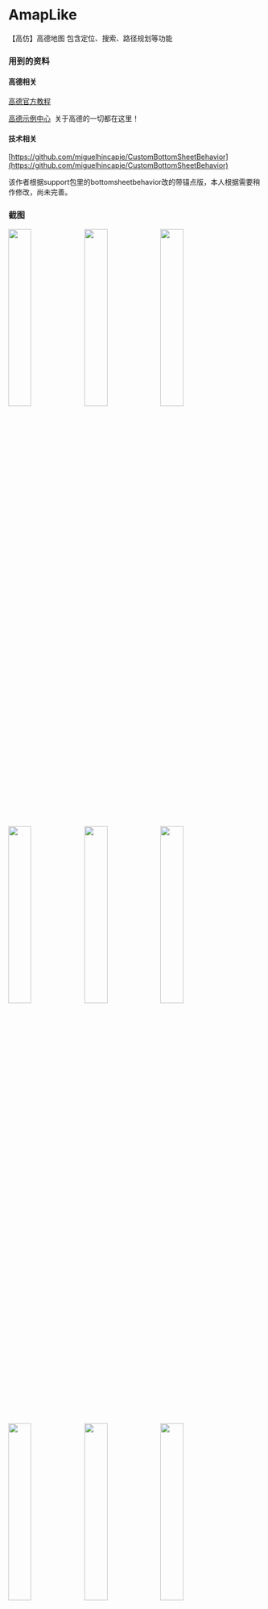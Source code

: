 # AmapLike
【高仿】高德地图 包含定位、搜索、路径规划等功能

### 用到的资料

#### 高德相关

[高德官方教程](http://lbs.amap.com/api/android-sdk/guide)

[高德示例中心](http://lbs.amap.com/dev/demo#/?tags=android)  关于高德的一切都在这里！

#### 技术相关

[https://github.com/miguelhincapie/CustomBottomSheetBehavior](https://github.com/miguelhincapie/CustomBottomSheetBehavior)

该作者根据support包里的bottomsheetbehavior改的带锚点版，本人根据需要稍作修改，尚未完善。

### 截图

<img src="https://github.com/OrangeHao/AmapLike/blob/master/screenshot/1.jpg"  height="30%" width="30%" ><img src="https://github.com/OrangeHao/AmapLike/blob/master/screenshot/2.jpg"  height="30%" width="30%" ><img src="https://github.com/OrangeHao/AmapLike/blob/master/screenshot/3.jpg"  height="30%" width="30%" >

<img src="https://github.com/OrangeHao/AmapLike/blob/master/screenshot/4.jpg"  height="30%" width="30%" ><img src="https://github.com/OrangeHao/AmapLike/blob/master/screenshot/5.jpg"  height="30%" width="30%" ><img src="https://github.com/OrangeHao/AmapLike/blob/master/screenshot/6.jpg"  height="30%" width="30%" >

<img src="https://github.com/OrangeHao/AmapLike/blob/master/screenshot/7.jpg"  height="30%" width="30%" ><img src="https://github.com/OrangeHao/AmapLike/blob/master/screenshot/8.jpg"  height="30%" width="30%" ><img src="https://github.com/OrangeHao/AmapLike/blob/master/screenshot/9.jpg"  height="30%" width="30%" >

<img src="https://github.com/OrangeHao/AmapLike/blob/master/screenshot/10.jpg"  height="30%" width="30%" ><img src="https://github.com/OrangeHao/AmapLike/blob/master/screenshot/11.jpg"  height="30%" width="30%" >

### How to use 
<br>
Copy the code or Add it as a module

